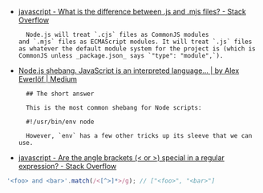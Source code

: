 - [javascript - What is the difference between .js and .mjs files? - Stack Overflow](https://stackoverflow.com/questions/57492546/what-is-the-difference-between-js-and-mjs-files)

		Node.js will treat `.cjs` files as CommonJS modules and `.mjs` files as ECMAScript modules. It will treat `.js` files as whatever the default module system for the project is (which is CommonJS unless _package.json_ says `"type": "module",`).
		
		
- [Node.js shebang. JavaScript is an interpreted language… | by Alex Ewerlöf | Medium](https://alexewerlof.medium.com/node-shebang-e1d4b02f731d)

		## The short answer

		This is the most common shebang for Node scripts:

		#!/usr/bin/env node

		However, `env` has a few other tricks up its sleeve that we can use.
		
		
- [javascript - Are the angle brackets (< or >) special in a regular expression? - Stack Overflow](https://stackoverflow.com/questions/10095039/are-the-angle-brackets-or-special-in-a-regular-expression)

```javascript
'<foo> and <bar>'.match(/<[^>]*>/g); // ["<foo>", "<bar>"]
```